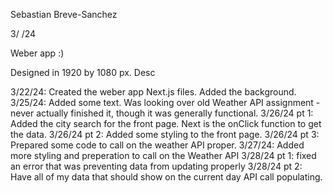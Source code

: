 Sebastian Breve-Sanchez

3/ /24

Weber app :)

Designed in 1920 by 1080 px. Desc

3/22/24: Created the weber app Next.js files. Added the background.
3/25/24: Added some text. Was looking over old Weather API assignment - never actually finished it, though it was generally functional.
3/26/24 pt 1: Added the city search for the front page. Next is the onClick function to get the data.
3/26/24 pt 2: Added some styling to the front page.
3/26/24 pt 3: Prepared some code to call on the weather API proper.
3/27/24: Added more styling and preperation to call on the Weather API
3/28/24 pt 1: fixed an error that was preventing data from updating properly
3/28/24 pt 2: Have all of my data that should show on the current day API call populating. 